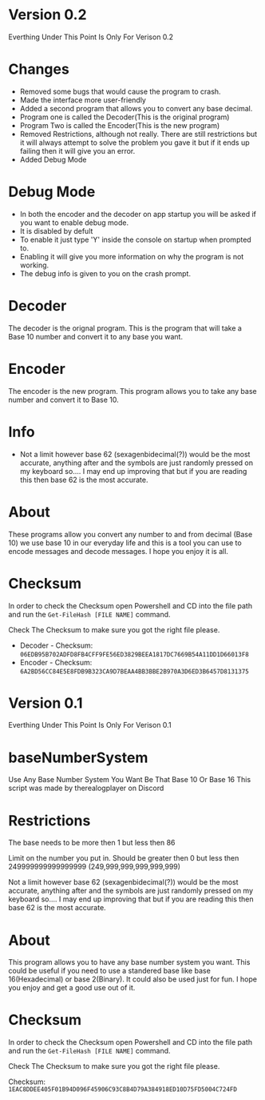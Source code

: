 # Version 0.2
Everthing Under This Point Is Only For Verison 0.2

# Changes
- Removed some bugs that would cause the program to crash. 
- Made the interface more user-friendly
- Added a second program that allows you to convert any base decimal.
- Program one is called the Decoder(This is the original program)
- Program Two is called the Encoder(This is the new program)
- Removed Restrictions, although not really. There are still restrictions but it will always attempt to solve the problem you gave it but if it ends up failing then it will give you an error.
- Added Debug Mode

# Debug Mode
- In both the encoder and the decoder on app startup you will be asked if you want to enable debug mode. 
- It is disabled by defult
- To enable it just type 'Y' inside the console on startup when prompted to.
- Enabling it will give you more information on why the program is not working.
- The debug info is given to you on the crash prompt.

# Decoder
The decoder is the orignal program. This is the program that will take a Base 10 number and convert it to any base you want.

# Encoder
The encoder is the new program. This program allows you to take any base number and convert it to Base 10.

# Info
- Not a limit however base 62 (sexagenbidecimal(?)) would be the most accurate, anything after and the symbols are just randomly pressed on my keyboard so.... I may end up improving that but if you are reading this then base 62 is the most accurate.

# About
These programs allow you convert any number to and from decimal (Base 10) we use base 10 in our everyday life and this is a tool you can use to encode messages and decode messages. I hope you enjoy it is all. 

# Checksum
In order to check the Checksum open Powershell and CD into the file path and run the `Get-FileHash [FILE NAME]` command.

Check The Checksum to make sure you got the right file please.

- Decoder - Checksum: `06EDB95B702ADFD8FB4CFF9FE56ED3829BEEA1817DC7669B54A11DD1D66013F8`
- Encoder - Checksum: `6A2BD56CC84E5E8FDB9B323CA9D7BEAA4BB3BBE2B970A3D6ED3B6457D8131375`



# Version 0.1
Everthing Under This Point Is Only For Verison 0.1

# baseNumberSystem
Use Any Base Number System You Want Be That Base 10 Or Base 16
This script was made by therealogplayer on Discord

# Restrictions
The base needs to be more then 1 but less then 86

Limit on the number you put in. Should be greater then 0 but less then 249999999999999999 (249,999,999,999,999,999)

Not a limit however base 62 (sexagenbidecimal(?)) would be the most accurate, anything after and the symbols are just randomly pressed on my keyboard so.... I may end up improving that but if you are reading this then base 62 is the most accurate. 


# About
This program allows you to have any base number system you want. This could be useful if you need to use a standered base like base 16(Hexadecimal) or base 2(Binary). It could also be used just for fun. I hope you enjoy and get a good use out of it.

# Checksum
In order to check the Checksum open Powershell and CD into the file path and run the `Get-FileHash [FILE NAME]` command.

Check The Checksum to make sure you got the right file please.

Checksum: `1EAC8DDEE405F01B94D096F45906C93C8B4D79A384918ED10D75FD5004C724FD`
